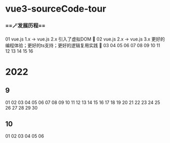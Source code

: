 # vue3-sourceCode-tour

### ==🪄发展历程==

01 vue.js 1.x -> vue.js 2.x  引入了虚拟DOM 🍎
02 vue.js 2.x -> vue.js 3.x  更好的编程体验；更好的ts支持；更好的逻辑复用实践 🍉
03
04
05
06
07
08
09
10
11
12
13
14
15
16

# 2022

## 9
01 
02
03
04
05
06
07
08
09
10
11
12
13
14
15
16
17
18
19
20
21
22
23
24
25
26
27
28
29
30
## 10
01 02 03 04 05 06